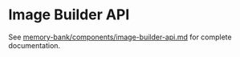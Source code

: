 # Image Builder API

See [memory-bank/components/image-builder-api.md](../../memory-bank/components/image-builder-api.md) for complete documentation.
